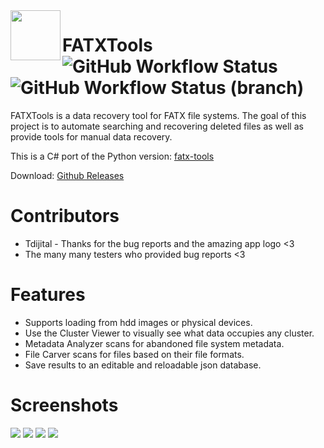    <img align="left" width="80" height="80" src="FATXTools/appicon.ico">

# FATXTools ![GitHub Workflow Status](https://img.shields.io/github/workflow/status/aerosoul94/FATXTools/Build%20FATXTools?label=master) ![GitHub Workflow Status (branch)](https://img.shields.io/github/workflow/status/aerosoul94/FATXTools/Build%20FATXTools/fatx-refactor?label=fatx-refactor)
FATXTools is a data recovery tool for FATX file systems. The goal of this project is to automate searching and recovering deleted files as well as provide tools for manual data recovery.

This is a C# port of the Python version: [fatx-tools](https://github.com/aerosoul94/fatx-tools)

Download: [Github Releases](https://github.com/aerosoul94/FATXTools/releases)

# Contributors
* Tdijital - Thanks for the bug reports and the amazing app logo <3
* The many many testers who provided bug reports <3

# Features
* Supports loading from hdd images or physical devices.
* Use the Cluster Viewer to visually see what data occupies any cluster.
* Metadata Analyzer scans for abandoned file system metadata.
* File Carver scans for files based on their file formats.
* Save results to an editable and reloadable json database.

# Screenshots
![](Screenshots/FATXTools_2020-10-26_11-03-21.png)
![](Screenshots/FATXTools_2020-10-26_11-04-26.png)
![](Screenshots/FATXTools_2020-10-26_11-07-02.png)
![](Screenshots/FATXTools_2020-10-26_11-09-07.png)
